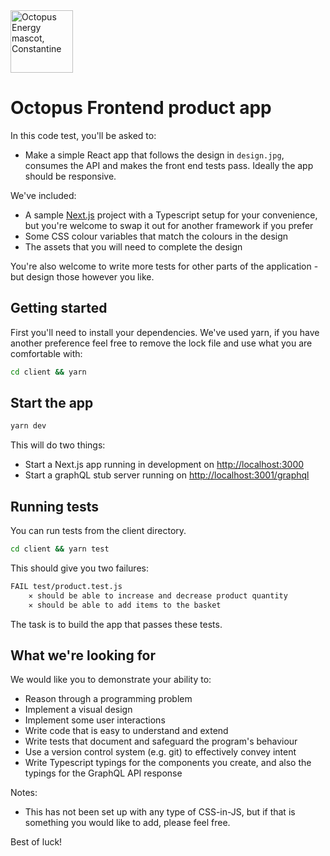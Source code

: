 <img src="https://static.octopuscdn.com/constantine/constantine.svg" alt="Octopus Energy mascot, Constantine" width="100" />

# Octopus Frontend product app

In this code test, you'll be asked to:

- Make a simple React app that follows the design in `design.jpg`, consumes the API and makes the front end tests pass. Ideally the app should be responsive.

We've included:

- A sample [Next.js](https://nextjs.org/) project with a Typescript setup for your convenience, but you're welcome to swap it out for another framework if you prefer
- Some CSS colour variables that match the colours in the design
- The assets that you will need to complete the design

You're also welcome to write more tests for other parts of the application - but design those however you like.

## Getting started

First you'll need to install your dependencies. We've used yarn, if you have another preference feel free to remove the lock file and use what you are comfortable with:

```sh
cd client && yarn
```

## Start the app

```sh
yarn dev
```

This will do two things:

- Start a Next.js app running in development on <http://localhost:3000>
- Start a graphQL stub server running on <http://localhost:3001/graphql>

## Running tests

You can run tests from the client directory.

```sh
cd client && yarn test
```

This should give you two failures:

```sh
FAIL test/product.test.js
    ✕ should be able to increase and decrease product quantity
    ✕ should be able to add items to the basket
```

The task is to build the app that passes these tests.

## What we're looking for

We would like you to demonstrate your ability to:

- Reason through a programming problem
- Implement a visual design
- Implement some user interactions
- Write code that is easy to understand and extend
- Write tests that document and safeguard the program's behaviour
- Use a version control system (e.g. git) to effectively convey intent
- Write Typescript typings for the components you create, and also the typings for the GraphQL API response

Notes:

- This has not been set up with any type of CSS-in-JS, but if that is something you would like to add, please feel free.

Best of luck!

